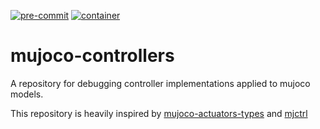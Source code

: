 [![pre-commit](https://github.com/peterdavidfagan/mujoco_controllers/actions/workflows/pre-commit.yaml/badge.svg)](https://github.com/peterdavidfagan/mujoco_controllers/blob/main/.github/workflows/pre-commit.yaml)
[![container](https://github.com/peterdavidfagan/mujoco_controllers/actions/workflows/mujoco_controllers.yaml/badge.svg)](https://github.com/peterdavidfagan/mujoco_controllers/blob/main/.github/workflows/mujoco_controllers.yaml)

# mujoco-controllers
A repository for debugging controller implementations applied to mujoco models.

This repository is heavily inspired by [mujoco-actuators-types](https://github.com/lvjonok/mujoco-actuators-types/tree/master) and [mjctrl](https://github.com/kevinzakka/mjctrl/tree/main)
